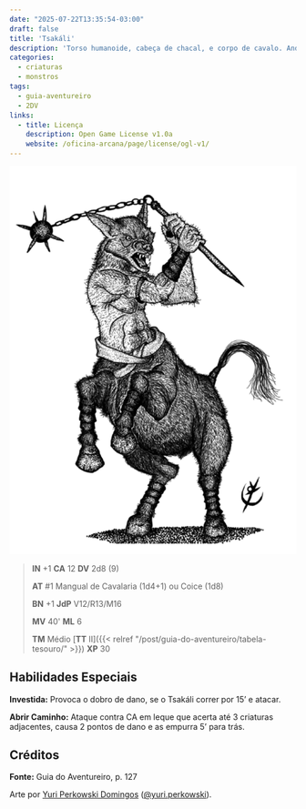 ```yaml
---
date: "2025-07-22T13:35:54-03:00"
draft: false
title: 'Tsakáli'
description: 'Torso humanoide, cabeça de chacal, e corpo de cavalo. Andam em bandos e, orgulhosos, preferem duelos às brigas de grupo.'
categories:
  - criaturas
  - monstros
tags:
  - guia-aventureiro
  - 2DV
links:
  - title: Licença
    description: Open Game License v1.0a
    website: /oficina-arcana/page/license/ogl-v1/
---
```


![Tsakáli](tsakali.png)

> **IN** +1 **CA** 12 **DV** 2d8 (9)
>
> **AT** #1 Mangual de Cavalaria (1d4+1) ou Coice (1d8)
>
> **BN** +1 **JdP** V12/R13/M16
>
> **MV** 40' **ML** 6
>
> **TM** Médio [**TT** II]({{< relref "/post/guia-do-aventureiro/tabela-tesouro/" >}}) **XP** 30

## Habilidades Especiais

**Investida:** Provoca o dobro de dano, se o Tsakáli correr por
15’ e atacar.

**Abrir Caminho:** Ataque contra CA em leque que acerta até
3 criaturas adjacentes, causa 2 pontos de dano e as empurra
5’ para trás.

## Créditos

**Fonte:** Guia do Aventureiro, p. 127

Arte por [Yuri Perkowski Domingos](https://www.artstation.com/perkowski) ([@yuri.perkowski](https://www.instagram.com/yuri.perkowski/)).
